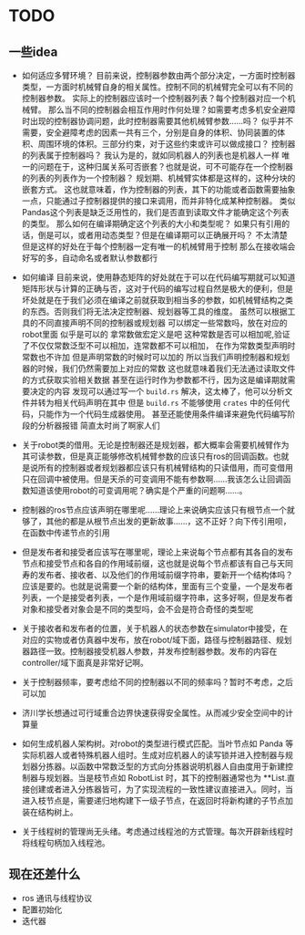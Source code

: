 # TODO

## 一些idea

* 如何适应多臂环境？
  目前来说，控制器参数由两个部分决定，一方面时控制器类型，一方面时机械臂自身的相关属性。控制不同的机械臂完全可以有不同的控制器参数。
  实际上的控制器应该时一个控制器列表？每个控制器对应一个机械臂。
  那么当不同的控制器会相互作用时作何处理？如需要考虑多机安全避障时出现的控制器协调问题，此时控制器需要其他机械臂参数……吗？
  似乎并不需要，安全避障考虑的因素一共有三个，分别是自身的体积、协同装置的体积、周围环境的体积。三部分约束，对于这些约束或许可以做成接口？
  控制器的列表属于控制器吗？
  我认为是的，就如同机器人的列表也是机器人一样
  唯一的问题在于，这种归属关系可否嵌套？也就是说，可不可能存在一个控制器的列表的列表作为一个控制器？
  规划期、机械臂实体都是这样的，这种分块的嵌套方式。
  这也就意味着，作为控制器的列表，其下的功能或者函数需要抽象一点，只能通过子控制器提供的接口来调用，而并非特化成某种控制器。
  类似Pandas这个列表是缺乏泛用性的，我们是否直到读取文件才能确定这个列表的类型。
  那么如何在编译期确定这个列表的大小和类型呢？
  如果只有引用的话，倒是可以，或者用动态类型？但是在编译期可以正确展开吗？
  不太清楚
  但是这样的好处在于每个控制器一定有唯一的机械臂用于控制
  那么在接收端会好写的多，自动命名或者默认参数都行
* 如何编译
  目前来说，使用静态矩阵的好处就在于可以在代码编写期就可以知道矩阵形状与计算的正确与否，这对于代码的编写过程自然是极大的便利，但是坏处就是在于我们必须在编译之前就获取到相当多的参数，如机械臂结构之类的东西。否则我们将无法决定控制器、规划器等工具的维度。
  虽然可以根据工具的不同直接声明不同的控制器或规划器
  可以绑定一些常数吗，放在对应的robot里面
  似乎是可以的
  拿常数做宏定义是吧
  这种常数是否可以相加呢,验证了不仅仅常数泛型不可以相加，连常数都不可以相加，
  在作为常数类型声明时常数也不许加
  但是声明常数的时候时可以加的
  所以当我们声明控制器和规划器的时候，我们仍然需要加上对应的常数
  这也就意味着我们无法通过读取文件的方式获取实验相关数据
  甚至在运行时作为参数都不行，因为这是编译期就需要决定的内容
  发现可以通过写一个 `build.rs` 解决，这太棒了，他可以分析文件并转为相关代码声明在其中
  但是 `build.rs` 不能够使用 `crates` 中的任何代码，只能作为一个代码生成器使用。
  甚至还能使用条件编译来避免代码编写阶段的分析器报错
  简直太时尚了啊家人们
* 关于robot类的借用。无论是控制器还是规划器，都大概率会需要机械臂作为其可读参数，但是真正能够修改机械臂参数的应该只有ros的回调函数。也就是说所有的控制器或者规划器都应该只有机械臂结构的只读借用，而可变借用只在回调中被使用。但是天杀的可变调用不能有参数啊……我该怎么让回调函数知道该使用robot的可变调用呢？确实是个严重的问题啊……。
* 控制器的ros节点应该声明在哪里呢……理论上来说确实应该只有根节点一个就够了，其他的都是从根节点出发的更新故事……，这不正好？向下传引用呗，在函数中传递节点的引用
* 但是发布者和接受者应该写在哪里呢，理论上来说每个节点都有其各自的发布节点和接受节点和各自的作用域前缀，这也就是说每个节点都该有自己与天同寿的发布者、接收者、以及他们的作用域前缀字符串，要新开一个结构体吗？应该是要的。也就是说需要一个新的结构体，里面有三个变量，一个是发布者列表，一个是接受者列表，一个是作用域前缀字符串，这多好啊，但是发布者对象和接受者对象会是不同的类型吗，会不会是符合奇怪的类型呢
* 关于接收者和发布者的位置，关于机器人的状态参数在simulator中接受，在对应的实物或者仿真器中发布，放在robot/域下面，路径与控制器路径、规划器路径一致。控制器接受机器人参数，并发布控制器参数。发布的内容在controller/域下面真是非常好记啊。
* 关于控制器频率，要考虑给不同的控制器以不同的频率吗？暂时不考虑，之后可以加
* 济川学长想通过可行域重合边界快速获得安全属性。从而减少安全空间中的计算量

* 如何生成机器人架构树。对robot的类型进行模式匹配。当叶节点如 Panda 等实际机器人或者特殊机器人组时。生成对应机器人的读写锁并进入控制器与规划器分拣器。以函数中常数泛型的方式向分拣器说明机器人自由度用于新建控制器与规划器。当是枝节点如 RobotList 时，其下的控制器通常也为 **List.直接创建或者进入分拣器皆可，为了实现流程的一致性建议直接进入。同时，当进入枝节点是，需要递归地构建下一级子节点，在返回时将新构建的子节点加装在结构树上。
* 关于线程树的管理尚无头绪。考虑通过线程池的方式管理。每次开辟新线程时将线程句柄加入线程池。

## 现在还差什么

* ros 通讯与线程协议
* 配置初始化
* 迭代器
